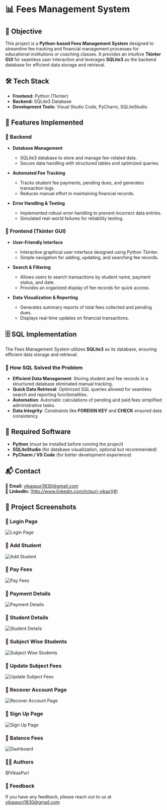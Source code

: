 # 📊 Fees Management System

## 🎯 Objective
This project is a **Python-based Fees Management System** designed to streamline fee tracking and financial management processes for educational institutions or coaching classes. It provides an intuitive **Tkinter GUI** for seamless user interaction and leverages **SQLite3** as the backend database for efficient data storage and retrieval.

## 🛠 Tech Stack
- **Frontend:** Python (Tkinter)
- **Backend:** SQLite3 Database
- **Development Tools:** Visual Studio Code, PyCharm, SQLiteStudio

## 🚀 Features Implemented

### 🔹 Backend
- **Database Management**
  - SQLite3 database to store and manage fee-related data.
  - Secure data handling with structured tables and optimized queries.

- **Automated Fee Tracking**
  - Tracks student fee payments, pending dues, and generates transaction logs.
  - Reduces manual effort in maintaining financial records.

- **Error Handling & Testing**
  - Implemented robust error handling to prevent incorrect data entries.
  - Simulated real-world failures for reliability testing.

### 🔹 Frontend (Tkinter GUI)
- **User-Friendly Interface**
  - Interactive graphical user interface designed using Python Tkinter.
  - Simple navigation for adding, updating, and searching fee records.

- **Search & Filtering**
  - Allows users to search transactions by student name, payment status, and date.
  - Provides an organized display of fee records for quick access.

- **Data Visualization & Reporting**
  - Generates summary reports of total fees collected and pending dues.
  - Displays real-time updates on financial transactions.

## 🗄️ SQL Implementation

The Fees Management System utilizes **SQLite3** as its database, ensuring efficient data storage and retrieval.

### 🔹 How SQL Solved the Problem
- **Efficient Data Management**: Storing student and fee records in a structured database eliminated manual tracking.
- **Quick Data Retrieval**: Optimized SQL queries allowed for seamless search and reporting functionalities.
- **Automation**: Automatic calculations of pending and paid fees simplified administrative tasks.
- **Data Integrity**: Constraints like **FOREIGN KEY** and **CHECK** ensured data consistency.

## 📌 Required Software
- **Python** (must be installed before running the project)
- **SQLiteStudio** (for database visualization, optional but recommended)
- **PyCharm / VS Code** (for better development experience)

## 📬 Contact
📧 **Email:** vikaspuri1830@gmail.com  
🔗 **LinkedIn:** [http://www.linkedin.com/in/puri-vikas](#)  


## 📸 Project Screenshots

### 📸 Login Page
![Login Page](Outputs/Login%20Page.png)

### 📸 Add Student
![Add Student](Outputs/Add%20Student.png)

### 📸 Pay Fees
![Pay Fees](Outputs/Pay%20Fees.png)

### 📸 Payment Details
![Payment Details](Outputs/Payment%20Details.png)

### 📸 Student Details
![Student Details](Outputs/Student%20Details.png)

### 📸 Subject Wise Students
![Subject Wise Students](Outputs/Subject%20Wise%20Students.png)

### 📸 Update Subject Fees
![Update Subject Fees](Outputs/Update%20Subject%20Fees.png)

### 📸 Recover Account Page
![Recover Account Page](Outputs/Recover%20Account%20Page.png)

### 📸 Sign Up Page
![Sign Up Page](Outputs/Sign%20Up%20Page.png)

### 📸 Balance Fees
![Dashboard](Outputs/Screenshot%20(14).png)


### 👨‍💻 Authors

@VikasPuri

### 💬 Feedback

If you have any feedback, please reach out to us at vikaspuri1830@gmail.com
